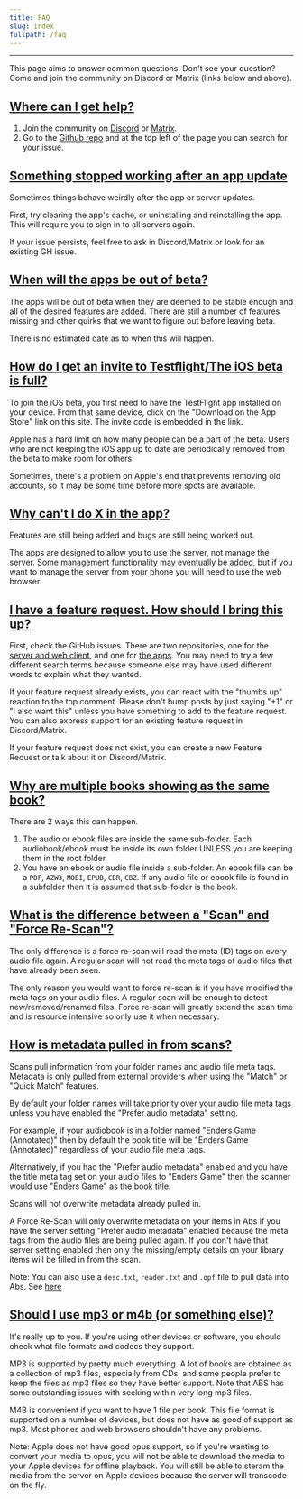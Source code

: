 ```yaml
---
title: FAQ
slug: index
fullpath: /faq
---
```


---

This page aims to answer common questions. Don't see your question? Come and join the community on Discord or Matrix (links below and above).

## [Where can I get help?](#where-can-i-get-help)

1. Join the community on [Discord](https://discord.gg/pJsjuNCKRq) or [Matrix](https://matrix.to/#/#audiobookshelf:matrix.org).
2. Go to the [Github repo](https://github.com/advplyr/audiobookshelf) and at the top left of the page you can search for your issue.

## [Something stopped working after an app update](#something-stopped-working-after-an-app-update)

Sometimes things behave weirdly after the app or server updates.

First, try clearing the app's cache, or uninstalling and reinstalling the app. This will require you to sign in to all servers again.

If your issue persists, feel free to ask in Discord/Matrix or look for an existing GH issue.

## [When will the apps be out of beta?](#why-still-in-beta)

The apps will be out of beta when they are deemed to be stable enough and all of the desired features are added. There are still a number of features missing and other quirks that we want to figure out before leaving beta.

There is no estimated date as to when this will happen.

## [How do I get an invite to Testflight/The iOS beta is full?](#ios-beta-questions)

To join the iOS beta, you first need to have the TestFlight app installed on your device. From that same device, click on the "Download on the App Store" link on this site. The invite code is embedded in the link.

Apple has a hard limit on how many people can be a part of the beta. Users who are not keeping the iOS app up to date are periodically removed from the beta to make room for others.

Sometimes, there's a problem on Apple's end that prevents removing old accounts, so it may be some time before more spots are available.

## [Why can't I do X in the app?](#server-management-from-apps)

Features are still being added and bugs are still being worked out.

The apps are designed to allow you to use the server, not manage the server. Some management functionality may eventually be added, but if you want to manage the server from your phone you will need to use the web browser.

## [I have a feature request. How should I bring this up?](#supporting-features)

First, check the GitHub issues. There are two repositories, one for the [server and web client](https://github.com/advplyr/audiobookshelf), and one for [the apps](https://github.com/advplyr/audiobookshelf-app). You may need to try a few different search terms because someone else may have used different words to explain what they wanted.

If your feature request already exists, you can react with the "thumbs up" reaction to the top comment. Please don't bump posts by just saying "+1" or "I also want this" unless you have something to add to the feature request. You can also express support for an existing feature request in Discord/Matrix.

If your feature request does not exist, you can create a new Feature Request or talk about it on Discord/Matrix.


## [Why are multiple books showing as the same book?](#why-are-multiple-books-showing-as-the-same-book)

There are 2 ways this can happen.

1. The audio or ebook files are inside the same sub-folder. Each audiobook/ebook must be inside its own folder UNLESS you are keeping them in the root folder.
2. You have an ebook or audio file inside a sub-folder. An ebook file can be a `PDF`, `AZW3`, `MOBI`, `EPUB`, `CBR`, `CBZ`. If any audio file or ebook file is found in a subfolder then it is assumed that sub-folder is the book.


## [What is the difference between a "Scan" and "Force Re-Scan"?](#what-is-the-difference-between-a-scan-and-force-re-scan)

The only difference is a force re-scan will read the meta (ID) tags on every audio file again. A regular scan will not read the meta tags of audio files that have already been seen.

The only reason you would want to force re-scan is if you have modified the meta tags on your audio files. A regular scan will be enough to detect new/removed/renamed files. Force re-scan will greatly extend the scan time and is resource intensive so only use it when necessary.


## [How is metadata pulled in from scans?](#how-is-metadata-pulled-in-from-scans)

Scans pull information from your folder names and audio file meta tags. Metadata is only pulled from external providers when using the "Match" or "Quick Match" features.

By default your folder names will take priority over your audio file meta tags unless you have enabled the "Prefer audio metadata" setting. 

For example, if your audiobook is in a folder named "Enders Game (Annotated)" then by default the book title will be "Enders Game (Annotated)" regardless of your audio file meta tags. 

Alternatively, if you had the "Prefer audio metadata" enabled and you have the title meta tag set on your audio files to "Enders Game" then the scanner would use "Enders Game" as the book title.

Scans will not overwrite metadata already pulled in.

A Force Re-Scan will only overwrite metadata on your items in Abs if you have the server setting "Prefer audio metadata" enabled because the meta tags from the audio files are being pulled again. If you don't have that server setting enabled then only the missing/empty details on your library items will be filled in from the scan.

Note: You can also use a `desc.txt`, `reader.txt` and `.opf` file to pull data into Abs. See [here](#book-additional-metadata)

## [Should I use mp3 or m4b (or something else)?](#picking-a-file-format)

It's really up to you. If you're using other devices or software, you should check what file formats and codecs they support.

MP3 is supported by pretty much everything. A lot of books are obtained as a collection of mp3 files, especially from CDs, and some people prefer to keep the files as mp3 files so they have better support. Note that ABS has some outstanding issues with seeking within very long mp3 files.

M4B is convenient if you want to have 1 file per book. This file format is supported on a number of devices, but does not have as good of support as mp3. Most phones and web browsers shouldn't have any problems.

Note: Apple does not have good opus support, so if you're wanting to convert your media to opus, you will not be able to download the media to your Apple devices for offline playback. You will still be able to steram the media from the server on Apple devices because the server will transcode on the fly.


